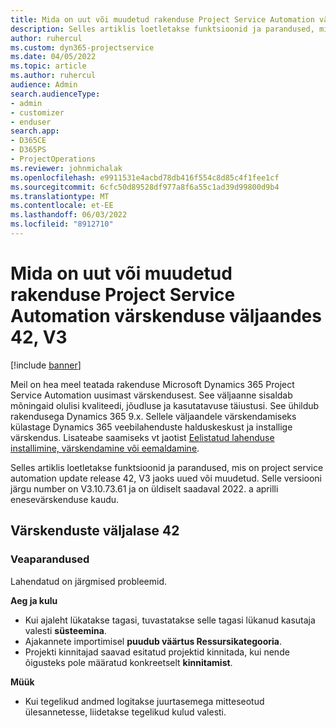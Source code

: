 ```yaml
---
title: Mida on uut või muudetud rakenduse Project Service Automation värskenduse väljaandes 42, V3
description: Selles artiklis loetletakse funktsioonid ja parandused, mis on saadaval jaotises Microsoft Dynamics 365 Project Service Automation Update Release 42, V3.
author: ruhercul
ms.custom: dyn365-projectservice
ms.date: 04/05/2022
ms.topic: article
ms.author: ruhercul
audience: Admin
search.audienceType:
- admin
- customizer
- enduser
search.app:
- D365CE
- D365PS
- ProjectOperations
ms.reviewer: johnmichalak
ms.openlocfilehash: e9911531e4acbd78db416f554c8d85c4f1fee1cf
ms.sourcegitcommit: 6cfc50d89528df977a8f6a55c1ad39d99800d9b4
ms.translationtype: MT
ms.contentlocale: et-EE
ms.lasthandoff: 06/03/2022
ms.locfileid: "8912710"
---
```

# <a name="whats-new-or-changed-in-project-service-automation-update-release-42-v3"></a>Mida on uut või muudetud rakenduse Project Service Automation värskenduse väljaandes 42, V3

[!include [banner](../includes/psa-now-project-operations.md)]

Meil on hea meel teatada rakenduse Microsoft Dynamics 365 Project Service Automation uusimast värskendusest. See väljaanne sisaldab mõningaid olulisi kvaliteedi, jõudluse ja kasutatavuse täiustusi. See ühildub rakendusega Dynamics 365 9.x. Sellele väljaandele värskendamiseks külastage Dynamics 365 veebilahenduste halduskeskust ja installige värskendus. Lisateabe saamiseks vt jaotist [Eelistatud lahenduse installimine, värskendamine või eemaldamine](/power-platform/admin/install-remove-preferred-solution).

Selles artiklis loetletakse funktsioonid ja parandused, mis on project service automation update release 42, V3 jaoks uued või muudetud. Selle versiooni järgu number on V3.10.73.61 ja on üldiselt saadaval 2022. a aprilli enesevärskenduse kaudu.

## <a name="update-release-42"></a>Värskenduste väljalase 42

### <a name="bug-fixes"></a>Veaparandused

Lahendatud on järgmised probleemid.

**Aeg ja kulu**

- Kui ajaleht lükatakse tagasi, tuvastatakse selle tagasi lükanud kasutaja valesti **süsteemina**.
- Ajakannete importimisel **puudub väärtus Ressursikategooria**.
- Projekti kinnitajad saavad esitatud projektid kinnitada, kui nende õigusteks pole määratud konkreetselt **kinnitamist**.

**Müük**

- Kui tegelikud andmed logitakse juurtasemega mitteseotud ülesannetesse, liidetakse tegelikud kulud valesti.
